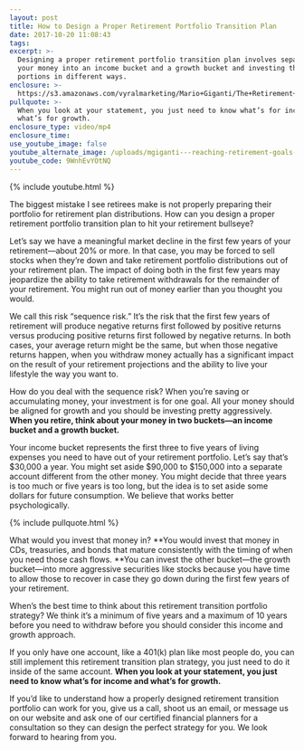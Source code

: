 ```yaml
---
layout: post
title: How to Design a Proper Retirement Portfolio Transition Plan
date: 2017-10-20 11:08:43
tags:
excerpt: >-
  Designing a proper retirement portfolio transition plan involves separating
  your money into an income bucket and a growth bucket and investing those
  portions in different ways.
enclosure: >-
  https://s3.amazonaws.com/vyralmarketing/Mario+Giganti/The+Retirement+Bullseye+Advisor-+How+Can+You+Design+a+Proper+Retirement+Portfolio+Transition+Plan%253F.mp4
pullquote: >-
  When you look at your statement, you just need to know what’s for income and
  what’s for growth.
enclosure_type: video/mp4
enclosure_time:
use_youtube_image: false
youtube_alternate_image: /uploads/mgiganti---reaching-retirement-goals-youtube.png
youtube_code: 9WnhEvYOtNQ
---
```



{% include youtube.html %}

The biggest mistake I see retirees make is not properly preparing their portfolio for retirement plan distributions. How can you design a proper retirement portfolio transition plan to hit your retirement bullseye?

Let’s say we have a meaningful market decline in the first few years of your retirement—about 20% or more. In that case, you may be forced to sell stocks when they’re down and take retirement portfolio distributions out of your retirement plan. The impact of doing both in the first few years may jeopardize the ability to take retirement withdrawals for the remainder of your retirement. You might run out of money earlier than you thought you would.

We call this risk “sequence risk.” It’s the risk that the first few years of retirement will produce negative returns first followed by positive returns versus producing positive returns first followed by negative returns. In both cases, your average return might be the same, but when those negative returns happen, when you withdraw money actually has a significant impact on the result of your retirement projections and the ability to live your lifestyle the way you want to.

How do you deal with the sequence risk? When you’re saving or accumulating money, your investment is for one goal. All your money should be aligned for growth and you should be investing pretty aggressively. **When you retire, think about your money in two buckets—an income bucket and a growth bucket.**

Your income bucket represents the first three to five years of living expenses you need to have out of your retirement portfolio. Let’s say that’s $30,000 a year. You might set aside $90,000 to $150,000 into a separate account different from the other money. You might decide that three years is too much or five years is too long, but the idea is to set aside some dollars for future consumption. We believe that works better psychologically.

{% include pullquote.html %}

What would you invest that money in? **You would invest that money in CDs, treasuries, and bonds that mature consistently with the timing of when you need those cash flows.&nbsp;**You can invest the other bucket—the growth bucket—into more aggressive securities like stocks because you have time to allow those to recover in case they go down during the first few years of your retirement.

When’s the best time to think about this retirement transition portfolio strategy? We think it’s a minimum of five years and a maximum of 10 years before you need to withdraw before you should consider this income and growth approach.

If you only have one account, like a 401(k) plan like most people do, you can still implement this retirement transition plan strategy, you just need to do it inside of the same account. **When you look at your statement, you just need to know what’s for income and what’s for growth.**

If you’d like to understand how a properly designed retirement transition portfolio can work for you, give us a call, shoot us an email, or message us on our website and ask one of our certified financial planners for a consultation so they can design the perfect strategy for you. We look forward to hearing from you.